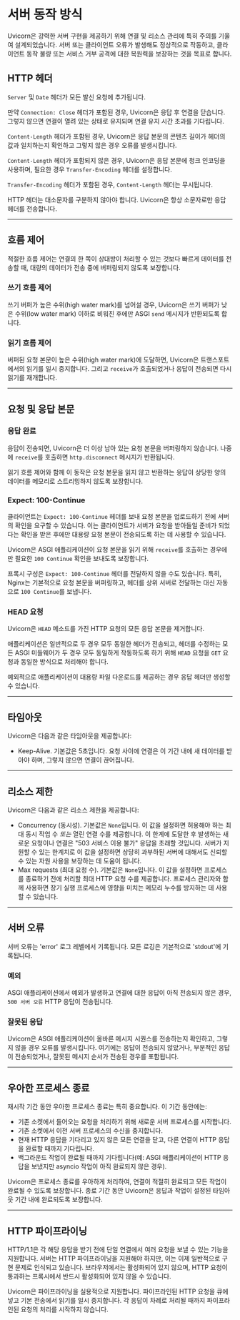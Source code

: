 # 서버 동작 방식

Uvicorn은 강력한 서버 구현을 제공하기 위해 연결 및 리소스 관리에 특히 주의를 기울여 설계되었습니다. 서버 또는 클라이언트 오류가 발생해도 정상적으로 작동하고, 클라이언트 동작 불량 또는 서비스 거부 공격에 대한 복원력을 보장하는 것을 목표로 합니다.

## HTTP 헤더

`Server` 및 `Date` 헤더가 모든 발신 요청에 추가됩니다.

만약 `Connection: Close` 헤더가 포함된 경우, Uvicorn은 응답 후 연결을 닫습니다. 그렇지 않으면 연결이 열려 있는 상태로 유지되며 연결 유지 시간 초과를 기다립니다.

`Content-Length` 헤더가 포함된 경우, Uvicorn은 응답 본문의 콘텐츠 길이가 헤더의 값과 일치하는지 확인하고 그렇지 않은 경우 오류를 발생시킵니다.

`Content-Length` 헤더가 포함되지 않은 경우, Uvicorn은 응답 본문에 청크 인코딩을 사용하며, 필요한 경우 `Transfer-Encoding` 헤더를 설정합니다.

`Transfer-Encoding` 헤더가 포함된 경우, `Content-Length` 헤더는 무시됩니다.

HTTP 헤더는 대소문자를 구분하지 않아야 합니다. Uvicorn은 항상 소문자로만 응답 헤더를 전송합니다.

---

## 흐름 제어

적절한 흐름 제어는 연결의 한 쪽이 상대방이 처리할 수 있는 것보다 빠르게 데이터를 전송할 때, 대량의 데이터가 전송 중에 버퍼링되지 않도록 보장합니다.


### 쓰기 흐름 제어

쓰기 버퍼가 높은 수위(high water mark)를 넘어설 경우, Uvicorn은 쓰기 버퍼가 낮은 수위(low water mark) 이하로 비워진 후에만 ASGI `send` 메시지가 반환되도록 합니다.

### 읽기 흐름 제어

버퍼된 요청 본문이 높은 수위(high water mark)에 도달하면, Uvicorn은 트랜스포트에서의 읽기를 일시 중지합니다. 그리고 `receive`가 호출되었거나 응답이 전송되면 다시 읽기를 재개합니다.

---

## 요청 및 응답 본문

### 응답 완료

응답이 전송되면, Uvicorn은 더 이상 남아 있는 요청 본문을 버퍼링하지 않습니다. 나중에 `receive`를 호출하면 `http.disconnect` 메시지가 반환됩니다.

읽기 흐름 제어와 함께 이 동작은 요청 본문을 읽지 않고 반환하는 응답이 상당한 양의 데이터를 메모리로 스트리밍하지 않도록 보장합니다.

### Expect: 100-Continue

클라이언트는 `Expect: 100-Continue` 헤더를 보내 요청 본문을 업로드하기 전에 서버의 확인을 요구할 수 있습니다. 이는 클라이언트가 서버가 요청을 받아들일 준비가 되었다는 확인을 받은 후에만 대용량 요청 본문이 전송되도록 하는 데 사용할 수 있습니다.

Uvicorn은 ASGI 애플리케이션이 요청 본문을 읽기 위해 `receive`를 호출하는 경우에만 필요한 `100 Continue` 확인을 보내도록 보장합니다.

프록시 구성은 `Expect: 100-Continue` 헤더를 전달하지 않을 수도 있습니다. 특히, Nginx는 기본적으로 요청 본문을 버퍼링하고, 헤더를 상위 서버로 전달하는 대신 자동으로 `100 Continue`를 보냅니다.

### HEAD 요청

Uvicorn은 `HEAD` 메소드를 가진 HTTP 요청의 모든 응답 본문을 제거합니다.

애플리케이션은 일반적으로 두 경우 모두 동일한 헤더가 전송되고, 헤더를 수정하는 모든 ASGI 미들웨어가 두 경우 모두 동일하게 작동하도록 하기 위해 `HEAD` 요청을 `GET` 요청과 동일한 방식으로 처리해야 합니다.

예외적으로 애플리케이션이 대용량 파일 다운로드를 제공하는 경우 응답 헤더만 생성할 수 있습니다.

---

## 타임아웃

Uvicorn은 다음과 같은 타임아웃을 제공합니다:

* Keep-Alive. 기본값은 5초입니다. 요청 사이에 연결은 이 기간 내에 새 데이터를 받아야 하며, 그렇지 않으면 연결이 끊어집니다.

---

## 리소스 제한

Uvicorn은 다음과 같은 리소스 제한을 제공합니다:

* Concurrency (동시성). 기본값은 `None`입니다. 이 값을 설정하면 허용해야 하는 최대 동시 작업 수 *또는* 열린 연결 수를 제공합니다. 이 한계에 도달한 후 발생하는 새로운 요청이나 연결은 "503 서비스 이용 불가" 응답을 초래할 것입니다. 서버가 지원할 수 있는 한계치로 이 값을 설정하면 상당히 과부하된 서버에 대해서도 신뢰할 수 있는 자원 사용을 보장하는 데 도움이 됩니다.
* Max requests (최대 요청 수). 기본값은 `None`입니다. 이 값을 설정하면 프로세스를 종료하기 전에 처리할 최대 HTTP 요청 수를 제공합니다. 프로세스 관리자와 함께 사용하면 장기 실행 프로세스에 영향을 미치는 메모리 누수를 방지하는 데 사용할 수 있습니다.

---

## 서버 오류

서버 오류는 'error' 로그 레벨에서 기록됩니다. 모든 로깅은 기본적으로 'stdout'에 기록됩니다.

### 예외

ASGI 애플리케이션에서 예외가 발생하고 연결에 대한 응답이 아직 전송되지 않은 경우, `500 서버 오류` HTTP 응답이 전송됩니다.

### 잘못된 응답

Uvicorn은 ASGI 애플리케이션이 올바른 메시지 시퀀스를 전송하는지 확인하고, 그렇지 않을 경우 오류를 발생시킵니다. 여기에는 응답이 전송되지 않았거나, 부분적인 응답이 전송되었거나, 잘못된 메시지 순서가 전송된 경우를 포함됩니다.

---

## 우아한 프로세스 종료

재시작 기간 동안 우아한 프로세스 종료는 특히 중요합니다. 이 기간 동안에는:

* 기존 소켓에서 들어오는 요청을 처리하기 위해 새로운 서버 프로세스를 시작합니다.
* 기존 소켓에서 이전 서버 프로세스의 수신을 중지합니다.
* 현재 HTTP 응답을 기다리고 있지 않은 모든 연결을 닫고, 다른 연결이 HTTP 응답을 완료할 때까지 기다립니다.
* 백그라운드 작업이 완료될 때까지 기다립니다(예: ASGI 애플리케이션이 HTTP 응답을 보냈지만 asyncio 작업이 아직 완료되지 않은 경우).

Uvicorn은 프로세스 종료를 우아하게 처리하여, 연결이 적절히 완료되고 모든 작업이 완료될 수 있도록 보장합니다. 종료 기간 동안 Uvicorn은 응답과 작업이 설정된 타임아웃 기간 내에 완료되도록 보장합니다.

---

## HTTP 파이프라이닝

HTTP/1.1은 각 해당 응답을 받기 전에 단일 연결에서 여러 요청을 보낼 수 있는 기능을 지원합니다. 서버는 HTTP 파이프라이닝을 지원해야 하지만, 이는 이제 일반적으로 구현 문제로 인식되고 있습니다. 브라우저에서는 활성화되어 있지 않으며, HTTP 요청이 통과하는 프록시에서 반드시 활성화되어 있지 않을 수 있습니다.

Uvicorn은 파이프라이닝을 실용적으로 지원합니다. 파이프라인된 HTTP 요청을 큐에 넣고 기본 전송에서 읽기를 일시 중지합니다. 각 응답이 차례로 처리될 때까지 파이프라인된 요청의 처리를 시작하지 않습니다.
